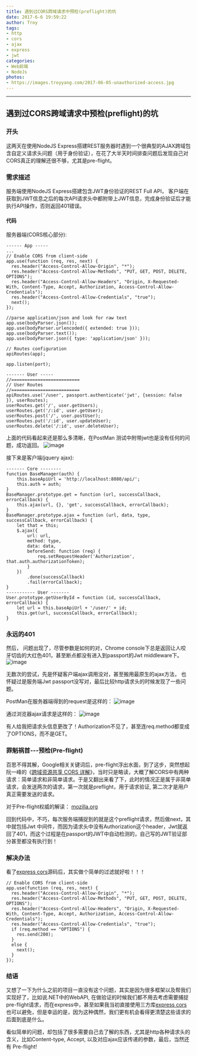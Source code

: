 ```yaml
---
title: 遇到过CORS跨域请求中预检(preflight)的坑
date: 2017-6-6 19:59:22
author: Troy
tags:
- http
- cors
- ajax
- express
- jwt
categories:
- Web前端
- NodeJs
photos:
- https://images.troyyang.com/2017-06-05-unauthorized-access.jpg
---
```

***
## 遇到过CORS跨域请求中预检(preflight)的坑
### 开头
这两天在使用NodeJS Express搭建REST服务器时遇到一个很典型的AJAX跨域包含自定义请求头问题（用于身份验证），在花了大半天时间排查问题后发现自己对CORS真正的理解还很不够，尤其是pre-flight。

### 需求描述
服务端使用NodeJS Express搭建包含JWT身份验证的REST Full API， 客户端在获取到JWT信息之后的每次API请求头中都附带上JWT信息，完成身份验证后才能执行API操作，否则返回401错误。

#### 代码

服务器端(CORS核心部分):

```
------ App -----
...
// Enable CORS from client-side
app.use(function (req, res, next) {
  res.header("Access-Control-Allow-Origin", "*");
  res.header("Access-Control-Allow-Methods", "PUT, GET, POST, DELETE, OPTIONS");
  res.header("Access-Control-Allow-Headers", "Origin, X-Requested-With, Content-Type, Accept, Authorization, Access-Control-Allow-Credentials");
  res.header("Access-Control-Allow-Credentials", "true");
  next();
});

//parse application/json and look for raw text                                        
app.use(bodyParser.json());
app.use(bodyParser.urlencoded({ extended: true }));
app.use(bodyParser.text());
app.use(bodyParser.json({ type: 'application/json' }));

// Routes configuration
apiRoutes(app);

app.listen(port);

------- User -----
//==========================
// User Routes
//==========================
apiRoutes.use('/user', passport.authenticate('jwt', {session: false }), userRoutes);
userRoutes.get('/', user.getUsers);
userRoutes.get('/:id', user.getUser);
userRoutes.post('/', user.postUser);
userRoutes.put('/:id', user.updateUser);
userRoutes.delete('/:id', user.deleteUser);
```

上面的代码看起来还是那么多清晰，在PostMan 测试中附带jwt也是没有任何的问题，成功返回。
![image](https://images.troyyang.com/2017-06-05-CORS-Postman.PNG)

接下来是客户端(jquery ajax):

```
------- Core --------
function BaseManager(auth) {
    this.baseApiUrl = 'http://localhost:8080/api/';
    this.auth = auth;
}
BaseManager.prototype.get = function (url, successCallback, errorCallback) {
    this.ajax(url, {}, 'get', successCallback, errorCallback);
}
BaseManager.prototype.ajax = function (url, data, type, successCallback, errorCallback) {
    let that = this;
    $.ajax({
        url: url,
        method: type,
        data: data,
        beforeSend: function (req) {
            req.setRequestHeader('Authorization', that.auth.authorizationToken);
        }
    })
        .done(successCallback)
        .fail(errorCallback);
}
----------- User -------
User.prototype.getUserById = function (id, successCallback, errorCallback) {
    let url = this.baseApiUrl + '/user/' + id;
    this.get(url, successCallback, errorCallback);
}
```

### 永远的401
然后， 问题出现了，尽管参数是如何的对，Chrome console下总是返回让人咬牙切齿的大红色401，甚至断点都没有进入到passport的Jwt middleware下。
![image](https://images.troyyang.com/2017-06-05-401-error.PNG)

无数次的尝试，先是怀疑客户端ajax调用没对，甚至搬用最原生的ajax方法， 也怀疑过是服务端Jwt passport没写对，最后比较http请求头的时候发现了一些问题。

PostMan在服务器端得到的request是这样的：
![image](https://images.troyyang.com/2017-06-05-request-header-postman.PNG)

通过浏览器ajax请求是这样的：
![image](https://images.troyyang.com/2017-06-05-request-header-browser.PNG)

有人给我把请求头信息更改了！Authorization不见了，甚至连req.method都变成了OPTIONS，而不是GET。

### 罪魁祸首---预检(Pre-flight)
百思不得其解，Google相关关键词后，pre-flight浮出水面，到了这步，突然想起阮一峰的《[跨域资源共享 CORS 详解](http://www.ruanyifeng.com/blog/2016/04/cors.html)》，当时只是略读，大概了解CORS中有两种请求：简单请求和非简单请求。于是又翻出来看了下，此时的情况正是属于非简单请求，会发送两次的请求，第一次就是preflight，用于请求验证, 第二次才是用户真正需要发送的请求。

对于Pre-flight权威的解读： [mozilla.org](https://developer.mozilla.org/en-US/docs/Web/HTTP/Access_control_CORS#Preflighted_requests )

回到代码中，不巧，每次服务端捕捉到的就是这个preflight请求，然后做next，其中就包括Jwt 中间件，而因为请求头中没有Authorization这个header，Jwt就返回了401，而这个过程是在passport的JWT中自动检测的，自己写的JWT验证部分甚至都没有执行到！

### 解决办法
看了[express cors](https://github.com/expressjs/cors/blob/master/lib/index.js)源码后，其实做个简单的过滤就好啦！！！

```
// Enable CORS from client-side
app.use(function (req, res, next) {
  res.header("Access-Control-Allow-Origin", "*");
  res.header("Access-Control-Allow-Methods", "PUT, GET, POST, DELETE, OPTIONS");
  res.header("Access-Control-Allow-Headers", "Origin, X-Requested-With, Content-Type, Accept, Authorization, Access-Control-Allow-Credentials");
  res.header("Access-Control-Allow-Credentials", "true");
  if (req.method == "OPTIONS") {
    res.send(200);
  }
  else {
    next();
  }
});
```

### 结语
又想了一下为什么之前的项目一直没有这个问题，其实是因为很多框架以及帮我们实现好了，比如说.NET中的WebAPI, 在做验证的时候我们都不用去考虑需要捕捉pre-flight请求，而在express中，甚至如果我当初直接使用三方库[express cors](https://github.com/expressjs/cors/blob/master/lib/index.js) 也可以避免，但是幸运的是，因为这种偶然，我们更有机会看得更清楚这些请求的后面到底是什么。

看似简单的问题，却包括了很多需要自己去了解的东西，尤其是http各种请求头的含义，比如Content-type, Accept, 以及对应ajax应该传递的参数，最后，当然还有 Pre-flight!
